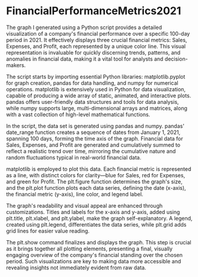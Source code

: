 # FinancialPerformanceMetrics2021
The graph I generated using a Python script provides a detailed visualization of a company's financial performance over a specific 100-day period in 2021. It effectively displays three crucial financial metrics: Sales, Expenses, and Profit, each represented by a unique color line. This visual representation is invaluable for quickly discerning trends, patterns, and anomalies in financial data, making it a vital tool for analysts and decision-makers.

The script starts by importing essential Python libraries: matplotlib.pyplot for graph creation, pandas for data handling, and numpy for numerical operations. matplotlib is extensively used in Python for data visualization, capable of producing a wide array of static, animated, and interactive plots. pandas offers user-friendly data structures and tools for data analysis, while numpy supports large, multi-dimensional arrays and matrices, along with a vast collection of high-level mathematical functions.

In the script, the data set is generated using pandas and numpy. pandas' date_range function creates a sequence of dates from January 1, 2021, spanning 100 days, forming the time axis of the graph. Financial data for Sales, Expenses, and Profit are generated and cumulatively summed to reflect a realistic trend over time, mirroring the cumulative nature and random fluctuations typical in real-world financial data.

matplotlib is employed to plot this data. Each financial metric is represented as a line, with distinct colors for clarity—blue for Sales, red for Expenses, and green for Profit. The plt.figure function determines the graph's size, and the plt.plot function plots each data series, defining the date (x-axis), the financial metric (y-axis), line color, and legend label.

The graph's readability and visual appeal are enhanced through customizations. Titles and labels for the x-axis and y-axis, added using plt.title, plt.xlabel, and plt.ylabel, make the graph self-explanatory. A legend, created using plt.legend, differentiates the data series, while plt.grid adds grid lines for easier value reading.

The plt.show command finalizes and displays the graph. This step is crucial as it brings together all plotting elements, presenting a final, visually engaging overview of the company's financial standing over the chosen period. Such visualizations are key to making data more accessible and revealing insights not immediately evident from raw data.
